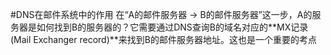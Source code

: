 #DNS在邮件系统中的作用
	在“A的邮件服务器 -> B的邮件服务器”这一步，A的服务器是如何找到B的服务器的？它需要通过DNS查询B的域名对应的**MX记录 (Mail Exchanger record)**来找到B的邮件服务器地址。这也是一个重要的考点